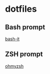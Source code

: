 # dotfiles

## Bash prompt
[bash-it](https://github.com/Bash-it/bash-it)

## ZSH prompt
[ohmyzsh](https://github.com/ohmyzsh/ohmyzsh)
